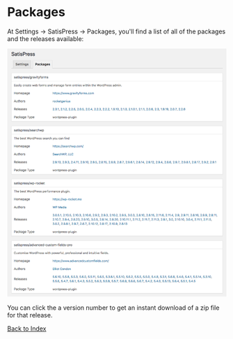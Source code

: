 # Packages

At Settings -> SatisPress -> Packages, you'll find a list of all of the packages and the releases available:

![Screenshot of the SatisPress Packages page](images/packages.png)

You can click the a version number to get an instant download of a zip file for that release. 

[Back to Index](Index.md)
